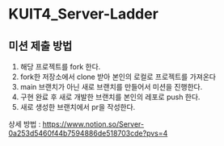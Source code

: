 # KUIT4_Server-Ladder

## 미션 제출 방법
1. 해당 프로젝트를 fork 한다.
2. fork한 저장소에서 clone 받아 본인의 로컬로 프로젝트를 가져온다
3. main 브랜치가 아닌 새로 브랜치를 만들어서 미션을 진행한다.
4. 구현 완료 후 새로 개발한 브랜치를 본인의 레포로 push 한다.
5. 새로 생성한 브랜치에서 pr을 작성한다.

상세 방법 : https://www.notion.so/Server-0a253d5460f44b7594886de518703cde?pvs=4
